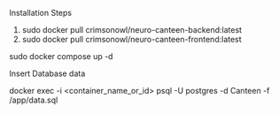 Installation Steps

1. sudo docker pull crimsonowl/neuro-canteen-backend:latest
2. sudo docker pull crimsonowl/neuro-canteen-frontend:latest

sudo docker compose up -d

Insert Database data

docker exec -i <container_name_or_id> psql -U postgres -d Canteen -f /app/data.sql
